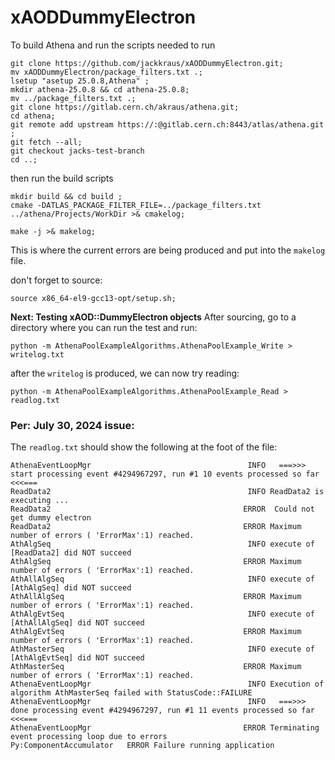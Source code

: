 # xAODDummyElectron


To build Athena and run the scripts needed to run

```
git clone https://github.com/jackkraus/xAODDummyElectron.git;
mv xAODDummyElectron/package_filters.txt .;
lsetup "asetup 25.0.8,Athena" ; 
mkdir athena-25.0.8 && cd athena-25.0.8; 
mv ../package_filters.txt .; 
git clone https://gitlab.cern.ch/akraus/athena.git; 
cd athena; 
git remote add upstream https://:@gitlab.cern.ch:8443/atlas/athena.git ;
git fetch --all;
git checkout jacks-test-branch
cd ..;
```

then run the build scripts
```
mkdir build && cd build ;
cmake -DATLAS_PACKAGE_FILTER_FILE=../package_filters.txt ../athena/Projects/WorkDir >& cmakelog;

make -j >& makelog;
```
This is where the current errors are being produced and put into the `makelog` file. 

don't forget to source:
```
source x86_64-el9-gcc13-opt/setup.sh;
```


**Next: Testing xAOD::DummyElectron objects**
After sourcing, go to a directory where you can run the test and run: 
```
python -m AthenaPoolExampleAlgorithms.AthenaPoolExample_Write > writelog.txt
```
after the `writelog` is produced, we can now try reading:
```
python -m AthenaPoolExampleAlgorithms.AthenaPoolExample_Read > readlog.txt
```

### Per: July 30, 2024 issue: 
The `readlog.txt` should show the following at the foot of the file:
```
AthenaEventLoopMgr                                   INFO   ===>>>  start processing event #4294967297, run #1 10 events processed so far  <<<===
ReadData2                                            INFO ReadData2 is executing ...
ReadData2                                           ERROR  Could not get dummy electron
ReadData2                                           ERROR Maximum number of errors ( 'ErrorMax':1) reached.
AthAlgSeq                                            INFO execute of [ReadData2] did NOT succeed
AthAlgSeq                                           ERROR Maximum number of errors ( 'ErrorMax':1) reached.
AthAllAlgSeq                                         INFO execute of [AthAlgSeq] did NOT succeed
AthAllAlgSeq                                        ERROR Maximum number of errors ( 'ErrorMax':1) reached.
AthAlgEvtSeq                                         INFO execute of [AthAllAlgSeq] did NOT succeed
AthAlgEvtSeq                                        ERROR Maximum number of errors ( 'ErrorMax':1) reached.
AthMasterSeq                                         INFO execute of [AthAlgEvtSeq] did NOT succeed
AthMasterSeq                                        ERROR Maximum number of errors ( 'ErrorMax':1) reached.
AthenaEventLoopMgr                                   INFO Execution of algorithm AthMasterSeq failed with StatusCode::FAILURE
AthenaEventLoopMgr                                   INFO   ===>>>  done processing event #4294967297, run #1 11 events processed so far  <<<===
AthenaEventLoopMgr                                  ERROR Terminating event processing loop due to errors
Py:ComponentAccumulator   ERROR Failure running application
```
